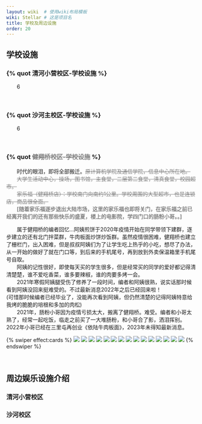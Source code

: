 ```yaml
---
layout: wiki  # 使用wiki布局模板
wiki: Stellar # 这是项目名
title: 学校及周边设施
order: 20
---
```


## 学校设施

### 


###  {% quot 清河小营校区-学校设施 %}

<div class="tag-plugin note">
<div class="body">
        <p>&emsp;&emsp;6</p>
    </div>
</div>

<!-- {% swiper effect:cards %}
![](/assets/wiki/jianxiangqiao/1.jpeg)
![](/assets/wiki/jianxiangqiao/2.jpeg)
![](/assets/wiki/jianxiangqiao/3.jpg)
![](/assets/wiki/jianxiangqiao/4.jpeg)
![](/assets/wiki/jianxiangqiao/5.jpeg)
![](/assets/wiki/jianxiangqiao/5.jpg)
![](/assets/wiki/jianxiangqiao/6.jpg)
![](/assets/wiki/jianxiangqiao/7.jpg)
![](/assets/wiki/jianxiangqiao/8.jpg)
![](/assets/wiki/jianxiangqiao/10.jpg)
![](/assets/wiki/jianxiangqiao/11.jpg)
![](/assets/wiki/jianxiangqiao/12.jpg)
![](/assets/wiki/jianxiangqiao/13.jpg)
![](/assets/wiki/jianxiangqiao/14.jpg)
![](/assets/wiki/jianxiangqiao/15.jpg)
{% endswiper %} -->


</br>

###  {% quot 沙河主校区-学校设施 %}

<div class="tag-plugin note">
<div class="body">
        <p>&emsp;&emsp;6</p>
    </div>
</div>

<!-- {% swiper effect:cards %}
![](/assets/wiki/jianxiangqiao/1.jpeg)
![](/assets/wiki/jianxiangqiao/2.jpeg)
![](/assets/wiki/jianxiangqiao/3.jpg)
![](/assets/wiki/jianxiangqiao/4.jpeg)
![](/assets/wiki/jianxiangqiao/5.jpeg)
![](/assets/wiki/jianxiangqiao/5.jpg)
![](/assets/wiki/jianxiangqiao/6.jpg)
![](/assets/wiki/jianxiangqiao/7.jpg)
![](/assets/wiki/jianxiangqiao/8.jpg)
![](/assets/wiki/jianxiangqiao/10.jpg)
![](/assets/wiki/jianxiangqiao/11.jpg)
![](/assets/wiki/jianxiangqiao/12.jpg)
![](/assets/wiki/jianxiangqiao/13.jpg)
![](/assets/wiki/jianxiangqiao/14.jpg)
![](/assets/wiki/jianxiangqiao/15.jpg)
{% endswiper %} -->

</br>

###  {% quot <font  color=gray style="text-decoration:line-through;">健翔桥校区-学校设施</font> %}

<div class="tag-plugin note">
    <div class="body">
        <p>&emsp;&emsp;时代的眼泪，即将全部搬迁。<font color=gray style="text-decoration:line-through;">原计算机学院及通信学院，信息中心所在地。</font>
        </br>&emsp;&emsp;<font  color=gray style="text-decoration:line-through;">大学生活动中心，操场，图书馆，主食堂，二层第二食堂，清真食堂，校园超市。</font></br>&emsp;&emsp;<font color=gray style="text-decoration:line-through;">家乐福（健翔桥店）：学校南门向南约1公里。学校周围的大型超市，也是连锁店，商品很全面。</font></br>
        &emsp;&emsp;<font color=gray style=""><b>[随着家乐福逐步退出大陆市场，这里的家乐福也即将关门，在家乐福之前已经离开我们的还有那些快乐的盛夏，楼上的电影院，学四门口的肠粉小哥。。]</font></b>
        </p></div>
</div>
<div class="tag-plugin note">
<div class="body">
        <p>&emsp;&emsp;属于健翔桥的编者回忆...阿姨煎饼于2020年疫情开始在同学带领下建群，逐步建立的还有北门拌菜群，牛肉板面炒饼炒饭群。虽然疫情很困难，健翔桥也建立了栅栏门，出入困难，但是叔叔阿姨们为了让学生吃上热乎的小吃，想尽了办法，从一开始的做好了就在门口等，到后来的手机尾号，再到放到外卖保温箱里手机尾号自取。</br>
        &emsp;&emsp;阿姨的记性很好，即使每天买的学生很多，但是经常买的同学的爱好都记得清清楚楚，谁不爱吃香菜，谁多要辣椒，谁的肉要多烤一会。</br>
        &emsp;&emsp;2021年寒假阿姨腿受伤了修养了一段时间，编者和阿姨很熟，说实话那时候看到阿姨没回来挺难受的。不过最新消息2022年之后已经回来啦！</br>(可惜那时候编者已经毕业了，没能再次看到阿姨，但仍然清楚的记得阿姨特意给我烤的脆脆的培根和多加的肉松)</br>
        &emsp;&emsp;2021年，肠粉小哥因为疫情亏损太大，搬离了健翔桥。难受。编者和小哥太熟了，经常一起吃饭，临走之前买了一大堆肠粉，和小哥合了影，洒泪挥别。2022年小哥已经在三里屯再创业《依陆牛肉板面》，2023年未得知最新消息。</p>
    </div>
</div>

{% swiper effect:cards %}
![](/assets/wiki/jianxiangqiao/1.jpeg)
![](/assets/wiki/jianxiangqiao/2.jpeg)
![](/assets/wiki/jianxiangqiao/3.jpg)
![](/assets/wiki/jianxiangqiao/4.jpeg)
![](/assets/wiki/jianxiangqiao/5.jpeg)
![](/assets/wiki/jianxiangqiao/5.jpg)
![](/assets/wiki/jianxiangqiao/6.jpg)
![](/assets/wiki/jianxiangqiao/7.jpg)
![](/assets/wiki/jianxiangqiao/8.jpg)
![](/assets/wiki/jianxiangqiao/10.jpg)
![](/assets/wiki/jianxiangqiao/11.jpg)
![](/assets/wiki/jianxiangqiao/12.jpg)
![](/assets/wiki/jianxiangqiao/13.jpg)
![](/assets/wiki/jianxiangqiao/14.jpg)
![](/assets/wiki/jianxiangqiao/15.jpg)
{% endswiper %}


</br>



## 周边娱乐设施介绍
### 清河小营校区
### 沙河校区

